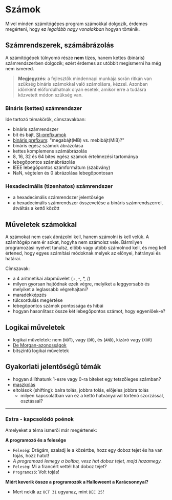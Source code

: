 # Számok

Mivel minden számítógépes program számokkal dolgozik, érdemes megérteni, hogy ez _legalább nagy vonalakban_ hogyan történik.

## Számrendszerek, számábrázolás
A számítógépek túlnyomó része **nem** tízes, hanem kettes (bináris) számrendszerben dolgozik; ezért érdemes az utóbbit megismerni ha még nem ismered.

> **Megjegyzés**: a fejlesztők mindennapi munkája során ritkán van szükség bináris számokkal való számolásra, kézzel.
Azonban időnként előfordulhatnak olyan esetek, amikor erre a tudásra közvetett módon szükség van.

### Bináris (kettes) számrendszer

Ide tartozó témakörök, címszavakban:
- bináris számrendszer
- bit és bájt, [SI-prefixumok](https://hu.wikipedia.org/wiki/SI-prefixum)
- [bináris prefixum](https://hu.wikipedia.org/wiki/Bin%C3%A1ris_prefixum): "megabájt(MB) vs. mebibájt(MiB)?"
- bináris egész számok ábrázolása
- kettes komplemens számábrázolás
- 8, 16, 32 és 64 bites egész számok értelmezési tartománya
- lebegőpontos számábrázolás
- IEEE lebegőpontos számformátum (szabvány)
- NaN, végtelen és 0 ábrázolása lebegőpontosan

### Hexadecimális (tizenhatos) számrendszer
- a hexadecimális számrendszer jelentősége
- a hexadecimális számrendszer összevetése a bináris számrendszerrel, átváltás a kettő között

## Műveletek számokkal
A számokat nem csak ábrázolni kell, hanem számolni is kell velük.
A számítógép nem ér sokat, hogyha nem számolsz vele.
Bármilyen programozási nyelvet tanulsz, előbb vagy utóbb számolnod kell, és meg kell értened, hogy egyes számítási módoknak melyek az előnyei, hátrányai és határai.

Címszavak:
- a 4 aritmetikai alapművelet (+, -, *, /)
- milyen gyorsan hajtódnak ezek végre, melyiket a leggyorsabb és melyiket a leglassabb végrehajtani?
- maradékképzés
- túlcsordulás megértése
- lebegőpontos számok pontossága és hibái
- hogyan hasonlítasz össze két lebegőpontos számot, hogy egyenlőek-e?

## Logikai műveletek
- logikai műveletek: nem (`NOT`), vagy (`OR`), és (`AND`), kizáró vagy (`XOR`)
- [De Morgan-azonosságok](https://hu.wikipedia.org/wiki/De_Morgan-azonoss%C3%A1gok)
- bitszintű logikai műveletek

## Gyakorlati jelentőségű témák
- hogyan állíthatunk 1-esre vagy 0-ra biteket egy tetszőleges számban?
- [maszkolás](https://en.wikipedia.org/wiki/Mask_(computing))
- eltolások (shifting): balra tolás, jobbra tolás, előjeles jobbra tolás
    - milyen kapcsolatban van ez a kettő hatványaival történő szorzással, osztással?

----------------------------------------------------------

### Extra - kapcsolódó poénok
Amelyeket a téma ismerői már megértenek:

**A programozó és a felesége**
- `Feleség`: Drágám, szaladj le a közértbe, hozz egy doboz tejet és ha van tojás, hozz hatot!
- _A programozó lemegy a boltba, vesz hat doboz tejet, majd hazamegy._
- `Feleség`: Mi a francért vettél hat doboz tejet?
- `Programozó`: Volt tojás!

**Miért keverik össze a programozók a Halloweent a Karácsonnyal?**
- Mert nekik az `OCT 31` ugyanaz, mint `DEC 25`!
